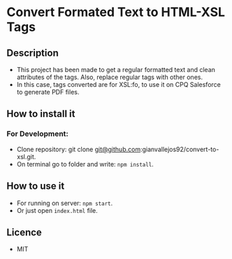 # Convert Formated Text to HTML-XSL Tags

## Description
- This project has been made to get a regular formatted text and clean attributes of the tags. Also, replace regular tags with other ones.
- In this case, tags converted are for XSL:fo, to use it on CPQ Salesforce to generate PDF files.

## How to install it
 ### For Development: 
 - Clone repository: git clone git@github.com:gianvallejos92/convert-to-xsl.git.
 - On terminal go to folder and write: `npm install`.

## How to use it
 - For running on server: `npm start`.
 - Or just open `index.html` file.

## Licence
- MIT